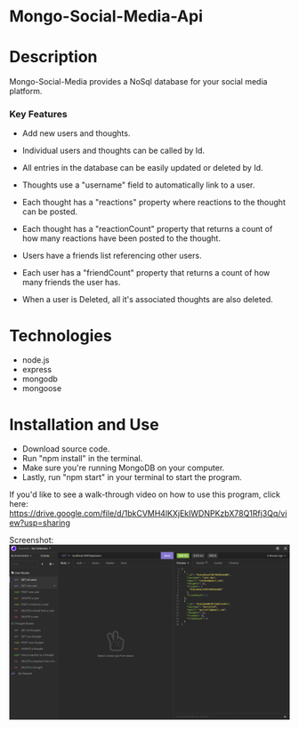 # Mongo-Social-Media-Api

# Description
Mongo-Social-Media provides a NoSql database for your social media platform.

### Key Features
* Add new users and thoughts.
* Individual users and thoughts can be called by Id.
* All entries in the database can be easily updated or deleted by Id.

* Thoughts use a "username" field to automatically link to a user.
* Each thought has a "reactions" property where reactions to the thought can be posted.
* Each thought has a "reactionCount" property that returns a count of how many reactions have been posted to the thought.

* Users have a friends list referencing other users.
* Each user has a "friendCount" property that returns a count of how many friends the user has.
* When a user is Deleted, all it's associated thoughts are also deleted.

# Technologies
* node.js
* express
* mongodb
* mongoose

# Installation and Use
* Download source code.
* Run "npm install" in the terminal.
* Make sure you're running MongoDB on your computer.
* Lastly, run "npm start" in your terminal to start the program.

If you'd like to see a walk-through video on how to use this program, click here: https://drive.google.com/file/d/1bkCVMH4lKXjEkIWDNPKzbX78Q1Rfj3Qq/view?usp=sharing

Screenshot:  
<img src="./assets/images/ScreenShot.png">
